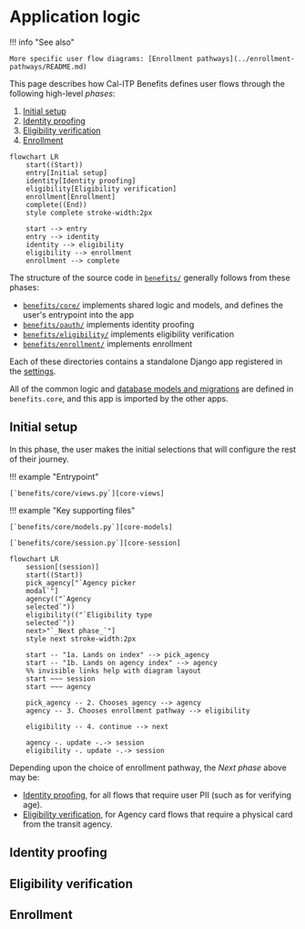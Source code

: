 # Application logic

!!! info "See also"

    More specific user flow diagrams: [Enrollment pathways](../enrollment-pathways/README.md)

This page describes how Cal-ITP Benefits defines user flows through the following high-level _phases_:

1. [Initial setup](#initial-setup)
1. [Identity proofing](#identity-proofing)
1. [Eligibility verification](#eligibility-verification)
1. [Enrollment](#enrollment)

```mermaid
flowchart LR
    start((Start))
    entry[Initial setup]
    identity[Identity proofing]
    eligibility[Eligibility verification]
    enrollment[Enrollment]
    complete((End))
    style complete stroke-width:2px

    start --> entry
    entry --> identity
    identity --> eligibility
    eligibility --> enrollment
    enrollment --> complete
```

The structure of the source code in [`benefits/`](https://github.com/cal-itp/benefits/tree/dev/benefits)
generally follows from these phases:

- [`benefits/core/`](https://github.com/cal-itp/benefits/tree/dev/benefits/core) implements shared logic and models, and
  defines the user's entrypoint into the app
- [`benefits/oauth/`](https://github.com/cal-itp/benefits/tree/dev/benefits/oauth) implements identity proofing
- [`benefits/eligibility/`](https://github.com/cal-itp/benefits/tree/dev/benefits/eligibility) implements eligibility
  verification
- [`benefits/enrollment/`](https://github.com/cal-itp/benefits/tree/dev/benefits/enrollment) implements enrollment

Each of these directories contains a standalone Django app registered in the [settings](../configuration/README.md#django-settings).

All of the common logic and [database models and migrations](./models-migrations.md) are defined in `benefits.core`, and this
app is imported by the other apps.

## Initial setup

In this phase, the user makes the initial selections that will configure the rest of their journey.

!!! example "Entrypoint"

    [`benefits/core/views.py`][core-views]

!!! example "Key supporting files"

    [`benefits/core/models.py`][core-models]

    [`benefits/core/session.py`][core-session]

```mermaid
flowchart LR
    session[(session)]
    start((Start))
    pick_agency["`Agency picker
    modal`"]
    agency(("`Agency
    selected`"))
    eligibility(("`Eligibility type
    selected`"))
    next>"`_Next phase_`"]
    style next stroke-width:2px

    start -- "1a. Lands on index" --> pick_agency
    start -- "1b. Lands on agency index" --> agency
    %% invisible links help with diagram layout
    start ~~~ session
    start ~~~ agency

    pick_agency -- 2. Chooses agency --> agency
    agency -- 3. Chooses enrollment pathway --> eligibility

    eligibility -- 4. continue --> next

    agency -. update -.-> session
    eligibility -. update -.-> session
```

Depending upon the choice of enrollment pathway, the _Next phase_ above may be:

- [Identity proofing](#identity-proofing), for all flows that require user PII (such as for verifying age).
- [Eligibility verification](#eligibility-verification), for Agency card flows that require a physical card from the transit
  agency.

## Identity proofing

## Eligibility verification

## Enrollment

[core-models]: https://github.com/cal-itp/benefits/blob/dev/benefits/core/models.py
[core-session]: https://github.com/cal-itp/benefits/blob/dev/benefits/core/session.py
[core-views]: https://github.com/cal-itp/benefits/blob/dev/benefits/core/views.py
